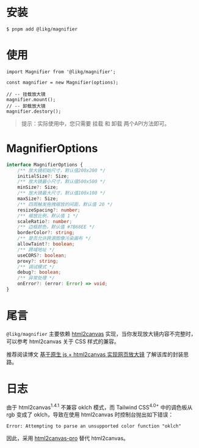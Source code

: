 # 安装

```shell
$ pnpm add @likg/magnifier
```

# 使用

```tsx
import Magnifier from '@likg/magnifier';

const magnifier = new Magnifier(options);

// -- 挂载放大镜
magnifier.mount();
// -- 卸载放大镜
magnifier.destory();
```

> 提示：实际使用中，您只需要 挂载 和 卸载 两个API方法即可。

# MagnifierOptions

```ts
interface MagnifierOptions {
	/** 放大镜初始尺寸，默认值200x200 */
	initialSize?: Size;
	/** 放大镜最小尺寸，默认值500x500 */
	minSize?: Size;
	/** 放大镜最大尺寸，默认值100x100 */
	maxSize?: Size;
	/** 四周触发拖拽缩放的间距，默认值 20 */
	resizeSpacing?: number;
	/** 缩放比例，默认值 1 */
	scaleRatio?: number;
	/** 边框颜色，默认值 #7B68EE */
	borderColor?: string;
	/** 是否允许跨源图像污染画布 */
	allowTaint?: boolean;
	/** 跨域地址 */
	useCORS?: boolean;
	proxy?: string;
	/** 调试模式 */
	debug?: boolean;
	/** 异常处理 */
	onError?: (error: Error) => void;
}
```

# 尾言

`@likg/magnifier` 主要依赖 [html2canvas](https://html2canvas.hertzen.com/) 实现，当你发现放大镜内容不完整时，可以参考 html2canvas 关于 CSS 样式的兼容。

推荐阅读博文 [基于原生 js + html2canvas 实现网页放大镜](https://juejin.cn/spost/7313242064196141065) 了解该库的封装思路。

# 日志

由于 html2canvas<sup>1.4.1</sup> 不兼容 oklch 模式，而 Tailwind CSS<sup>4.0+</sup> 中的调色板从 rgb 变成了 oklch，导致在使用 html2canvas 时控制台抛出如下错误：

```
Error: Attempting to parse an unsupported color function "oklch"
```

因此，采用 [html2canvas-pro](https://www.npmjs.com/package/html2canvas-pro) 替代 html2canvas。
